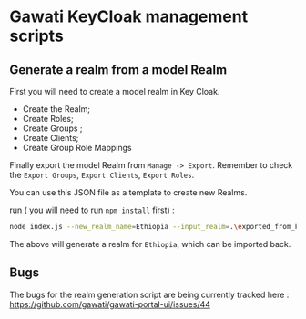 # Gawati KeyCloak management scripts

## Generate a realm from a model Realm

First you will need to create a model realm in Key Cloak. 

 * Create the Realm; 
 * Create Roles; 
 * Create Groups ; 
 * Create Clients; 
 * Create Group Role Mappings

Finally export the model Realm from `Manage -> Export`. Remember to check the `Export Groups`, `Export Clients`, `Export Roles`. 

You can use this JSON file as a template to create new Realms. 

run ( you will need to run `npm install` first) :

```bash
node index.js --new_realm_name=Ethiopia --input_realm=.\exported_from_keycloak.json --output_file=.\ethiopia.json
```

The above will generate a realm for `Ethiopia`, which can be imported back. 

## Bugs

The bugs for the realm generation script are being currently tracked here : https://github.com/gawati/gawati-portal-ui/issues/44


